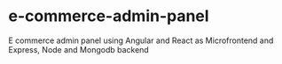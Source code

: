 # e-commerce-admin-panel
E commerce admin panel using Angular and React as Microfrontend and Express, Node and Mongodb backend
